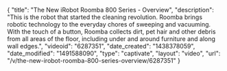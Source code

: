 {
    "title": "The New iRobot Roomba 800 Series - Overview",
    "description": "This is the robot that started the cleaning revolution. Roomba brings robotic technology to the everyday chores of sweeping and vacuuming. With the touch of a button, Roomba collects dirt, pet hair and other debris from all areas of the floor, including under and around furniture and along wall edges.",
    "videoid": "6287351",
    "date_created": "1438378059",
    "date_modified": "1491588090",
    "type": "captivate",
    "layout": "video",
    "url": "\/v\/the-new-irobot-roomba-800-series-overview\/6287351"
}